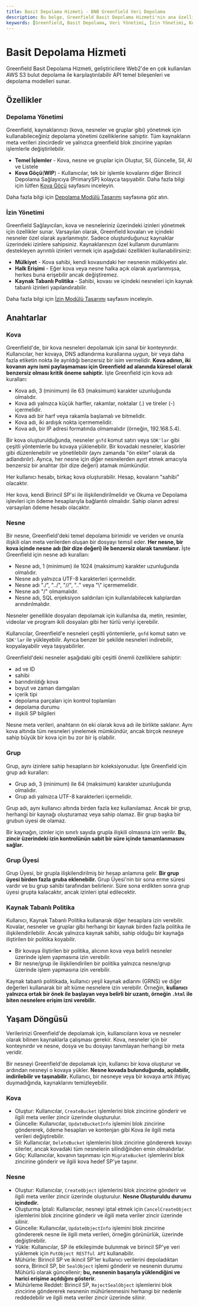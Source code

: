 ```yaml
---
title: Basit Depolama Hizmeti - BNB Greenfield Veri Depolama
description: Bu belge, Greenfield Basit Depolama Hizmeti'nin ana özelliklerini, depolama yönetimi, izin yönetimi, kova ve nesne kavramlarını vurgulamaktadır. Geliştiricilere Web2 ile karşılaştırılabilir bir API sunarak veri depolama çözümleri sağlamaktadır.
keywords: [Greenfield, Basit Depolama, Veri Yönetimi, İzin Yönetimi, Kova, Nesne, DApp]
---
```


# Basit Depolama Hizmeti

Greenfield Basit Depolama Hizmeti, geliştiricilere Web2'de en çok kullanılan AWS S3 bulut depolama ile karşılaştırılabilir API temel bileşenleri ve depolama modelleri sunar.

## Özellikler

### Depolama Yönetimi

Greenfield, kaynaklarınızı (kova, nesneler ve gruplar gibi) yönetmek için kullanabileceğiniz depolama yönetimi özelliklerine sahiptir. Tüm kaynakların meta verileri zincirdedir ve yalnızca greenfield blok zincirine yapılan işlemlerle değiştirilebilir.

- **Temel İşlemler** - Kova, nesne ve gruplar için Oluştur, Sil, Güncelle, Sil, Al ve Listele
- **Kova Göçü**(**WIP**) - Kullanıcılar, tek bir işlemle kovalarını diğer Birincil Depolama Sağlayıcıya (PrimarySP) kolayca taşıyabilir. Daha fazla bilgi için lütfen [Kova Göçü](https://github.com/bnb-chain/greenfield/blob/doc-refactor/docs/modules/virtual-group.md#bucket-migration-workflow) sayfasını inceleyin.

Daha fazla bilgi için [Depolama Modülü Tasarımı](https://github.com/bnb-chain/greenfield/blob/doc-refactor/docs/modules/storage-module.md) sayfasına göz atın.

### İzin Yönetimi

Greenfield Sağlayıcıları, kova ve nesneleriniz üzerindeki izinleri yönetmek için özellikler sunar. Varsayılan olarak, Greenfield kovaları ve içindeki nesneler özel olarak ayarlanmıştır. Sadece oluşturduğunuz kaynaklar üzerindeki izinlere sahipsiniz. Kaynaklarınızın özel kullanım durumlarını destekleyen ayrıntılı izinleri vermek için aşağıdaki özellikleri kullanabilirsiniz:

- **Mülkiyet** - Kova sahibi, kendi kovasındaki her nesnenin mülkiyetini alır.
- **Halk Erişimi** - Eğer kova veya nesne halka açık olarak ayarlanmışsa, herkes buna erişebilir ancak değiştiremez.
- **Kaynak Tabanlı Politika** - Sahibi, kovası ve içindeki nesneleri için kaynak tabanlı izinleri yapılandırabilir.

Daha fazla bilgi için [İzin Modülü Tasarımı](https://github.com/bnb-chain/greenfield/blob/doc-refactor/docs/modules/permission.md) sayfasını inceleyin.

## Anahtarlar

### Kova

Greenfield'de, bir kova nesneleri depolamak için sanal bir konteynırdır. Kullanıcılar, her kovaya, DNS adlandırma kurallarına uygun, bir veya daha fazla etiketin nokta ile ayrıldığı benzersiz bir isim vermelidir. **Kova adının, iki kovanın aynı ismi paylaşmaması için Greenfield ad alanında küresel olarak benzersiz olması kritik öneme sahiptir.** İşte Greenfield için kova adı kuralları:

- Kova adı, 3 (minimum) ile 63 (maksimum) karakter uzunluğunda olmalıdır.
- Kova adı yalnızca küçük harfler, rakamlar, noktalar (.) ve tireler (-) içermelidir.
- Kova adı bir harf veya rakamla başlamalı ve bitmelidir.
- Kova adı, iki ardışık nokta içermemelidir.
- Kova adı, bir IP adresi formatında olmamalıdır (örneğin, 192.168.5.4).

Bir kova oluşturulduğunda, nesneler `gnfd` komut satırı veya `SDK'lar` gibi çeşitli yöntemlerle bu kovaya yüklenebilir. Bir kovadaki nesneler, klasörler gibi düzenlenebilir ve yönetilebilir (aynı zamanda "ön ekler" olarak da adlandırılır). Ayrıca, her nesne için diğer nesnelerden ayırt etmek amacıyla benzersiz bir anahtar (bir dize değeri) atamak mümkündür.

Her kullanıcı hesabı, birkaç kova oluşturabilir. Hesap, kovaların "sahibi" olacaktır.

Her kova, kendi Birincil SP'si ile ilişkilendirilmelidir ve Okuma ve Depolama işlevleri için ödeme hesaplarıyla bağlantılı olmalıdır. Sahip olanın adresi varsayılan ödeme hesabı olacaktır.

### Nesne

Bir nesne, Greenfield'deki temel depolama birimidir ve veriden ve onunla ilişkili olan meta verilerden oluşan bir dosyayı temsil eder. **Her nesne, bir kova içinde nesne adı (bir dize değeri) ile benzersiz olarak tanımlanır.** İşte Greenfield için nesne adı kuralları:

- Nesne adı, 1 (minimum) ile 1024 (maksimum) karakter uzunluğunda olmalıdır.
- Nesne adı yalnızca UTF-8 karakterleri içermelidir.
- Nesne adı "./", "../", "//", ".." veya "\\" içermemelidir.
- Nesne adı "/" olmamalıdır.
- Nesne adı, SQL enjeksiyon saldırıları için kullanılabilecek kalıplardan arındırılmalıdır.

Nesneler genellikle dosyaları depolamak için kullanılsa da, metin, resimler, videolar ve program ikili dosyaları gibi her türlü veriyi içerebilir.

Kullanıcılar, Greenfield'e nesneleri çeşitli yöntemlerle, `gnfd` komut satırı ve `SDK'lar` ile yükleyebilir. Ayrıca benzer bir şekilde nesneleri indirebilir, kopyalayabilir veya taşıyabilirler.

Greenfield'deki nesneler aşağıdaki gibi çeşitli önemli özelliklere sahiptir:
- ad ve ID
- sahibi
- barındırıldığı kova
- boyut ve zaman damgaları
- içerik tipi
- depolama parçaları için kontrol toplamları
- depolama durumu
- ilişkili SP bilgileri

Nesne meta verileri, anahtarın ön eki olarak kova adı ile birlikte saklanır. Aynı kova altında tüm nesneleri yinelemek mümkündür, ancak birçok nesneye sahip büyük bir kova için bu zor bir iş olabilir.

### Grup

Grup, aynı izinlere sahip hesapların bir koleksiyonudur. İşte Greenfield için grup adı kuralları:

- Grup adı, 3 (minimum) ile 64 (maksimum) karakter uzunluğunda olmalıdır.
- Grup adı yalnızca UTF-8 karakterleri içermelidir.

Grup adı, aynı kullanıcı altında birden fazla kez kullanılamaz. Ancak bir grup, herhangi bir kaynağı oluşturamaz veya sahip olamaz. Bir grup başka bir grubun üyesi de olamaz.

Bir kaynağın, izinler için sınırlı sayıda grupla ilişkili olmasına izin verilir. **Bu, zincir üzerindeki izin kontrolünün sabit bir süre içinde tamamlanmasını sağlar.**

### Grup Üyesi

Grup Üyesi, bir grupla ilişkilendirilmiş bir hesap anlamına gelir. **Bir grup üyesi birden fazla gruba eklenebilir.** Grup Üyesi'nin bir sona erme süresi vardır ve bu grup sahibi tarafından belirlenir. Süre sona erdikten sonra grup üyesi grupta kalacaktır, ancak izinleri iptal edilecektir.

### Kaynak Tabanlı Politika

Kullanıcı, Kaynak Tabanlı Politika kullanarak diğer hesaplara izin verebilir. Kovalar, nesneler ve gruplar gibi herhangi bir kaynak birden fazla politika ile ilişkilendirilebilir. Ancak yalnızca kaynak sahibi, sahip olduğu bir kaynağa iliştirilen bir politika koyabilir.

- Bir kovaya iliştirilen bir politika, alıcının kova veya belirli nesneler üzerinde işlem yapmasına izin verebilir.
- Bir nesne/grup ile ilişkilendirilen bir politika yalnızca nesne/grup üzerinde işlem yapmasına izin verebilir.

Kaynak tabanlı politikada, kullanıcı yeşil kaynak adlarını (GRNS) ve diğer değerleri kullanarak bir alt küme nesnelere izin verebilir. Örneğin, **kullanıcı yalnızca ortak bir önek ile başlayan veya belirli bir uzantı, örneğin `.html` ile biten nesnelere erişim izni verebilir.**

## Yaşam Döngüsü

Verilerinizi Greenfield'de depolamak için, kullanıcıların kova ve nesneler olarak bilinen kaynaklarla çalışması gerekir. Kova, nesneler için bir konteynırdır ve nesne, dosya ve bu dosyayı tanımlayan herhangi bir meta veridir.

Bir nesneyi Greenfield'de depolamak için, kullanıcı bir kova oluşturur ve ardından nesneyi o kovaya yükler. **Nesne kovada bulunduğunda, açılabilir, indirilebilir ve taşınabilir.** Kullanıcı, bir nesneye veya bir kovaya artık ihtiyaç duymadığında, kaynaklarını temizleyebilir.

### Kova

- Oluştur: Kullanıcılar, `CreateBucket` işlemlerini blok zincirine gönderir ve ilgili meta veriler zincir üzerinde oluşturulur.
- Güncelle: Kullanıcılar, `UpdateBucketInfo` işlemini blok zincirine göndererek, ödeme hesapları ve kontenjan gibi Kova ile ilgili meta verileri değiştirebilir.
- Sil: Kullanıcılar, `DeleteBucket` işlemlerini blok zincirine göndererek kovayı silerler, ancak kovadaki tüm nesnelerin silindiğinden emin olmalıdırlar.
- Göç: Kullanıcılar, kovanın taşınması için `MigrateBucket` işlemlerini blok zincirine gönderir ve ilgili kova hedef SP'ye taşınır.

### Nesne

- Oluştur: Kullanıcılar, `CreateObject` işlemlerini blok zincirine gönderir ve ilgili meta veriler zincir üzerinde oluşturulur. **Nesne Oluşturuldu durumu içindedir.**
- Oluşturma İptali: Kullanıcılar, nesneyi iptal etmek için `CancelCreateObject` işlemlerini blok zincirine gönderir ve ilgili meta veriler zincir üzerinde silinir.
- Güncelle: Kullanıcılar, `UpdateObjectInfo` işlemini blok zincirine göndererek nesne ile ilgili meta verileri, örneğin görünürlük, üzerinde değiştirebilir.
- Yükle: Kullanıcılar, SP ile etkileşimde bulunmak ve birincil SP'ye veri yüklemek için `PutObject RESTful API` kullanabilir.
- Mühürle: Birincil SP ve ikincil SP'ler kullanıcı verilerini depoladıktan sonra, Birincil SP, bir `SealObject` işlemi gönderir ve nesnenin durumu Mühürlü olarak güncellenir; **bu, nesnenin başarıyla yüklendiğini ve harici erişime açıldığını gösterir.**
- Mühürleme Reddet: Birincil SP, `RejectSealObject` işlemlerini blok zincirine göndererek nesnenin mühürlenmesini herhangi bir nedenle reddedebilir ve ilgili meta veriler zincir üzerinde silinir.